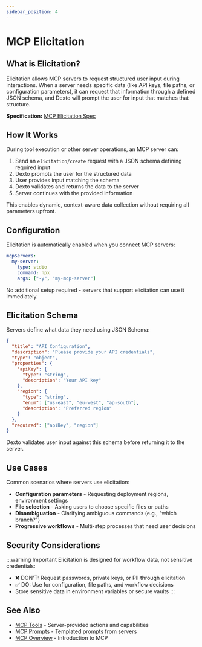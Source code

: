 ```yaml
---
sidebar_position: 4
---
```


# MCP Elicitation

## What is Elicitation?

Elicitation allows MCP servers to request structured user input during interactions. When a server needs specific data (like API keys, file paths, or configuration parameters), it can request that information through a defined JSON schema, and Dexto will prompt the user for input that matches that structure.

**Specification:** [MCP Elicitation Spec](https://modelcontextprotocol.io/specification/2025-06-18/client/elicitation)

## How It Works

During tool execution or other server operations, an MCP server can:
1. Send an `elicitation/create` request with a JSON schema defining required input
2. Dexto prompts the user for the structured data
3. User provides input matching the schema
4. Dexto validates and returns the data to the server
5. Server continues with the provided information

This enables dynamic, context-aware data collection without requiring all parameters upfront.

## Configuration

Elicitation is automatically enabled when you connect MCP servers:

```yaml
mcpServers:
  my-server:
    type: stdio
    command: npx
    args: ["-y", "my-mcp-server"]
```

No additional setup required - servers that support elicitation can use it immediately.

## Elicitation Schema

Servers define what data they need using JSON Schema:

```json
{
  "title": "API Configuration",
  "description": "Please provide your API credentials",
  "type": "object",
  "properties": {
    "apiKey": {
      "type": "string",
      "description": "Your API key"
    },
    "region": {
      "type": "string",
      "enum": ["us-east", "eu-west", "ap-south"],
      "description": "Preferred region"
    }
  },
  "required": ["apiKey", "region"]
}
```

Dexto validates user input against this schema before returning it to the server.

## Use Cases

Common scenarios where servers use elicitation:

- **Configuration parameters** - Requesting deployment regions, environment settings
- **File selection** - Asking users to choose specific files or paths
- **Disambiguation** - Clarifying ambiguous commands (e.g., "which branch?")
- **Progressive workflows** - Multi-step processes that need user decisions

## Security Considerations

:::warning Important
Elicitation is designed for workflow data, not sensitive credentials:
- ❌ DON'T: Request passwords, private keys, or PII through elicitation
- ✅ DO: Use for configuration, file paths, and workflow decisions
- Store sensitive data in environment variables or secure vaults
:::

## See Also

- [MCP Tools](./tools) - Server-provided actions and capabilities
- [MCP Prompts](./prompts) - Templated prompts from servers
- [MCP Overview](./overview) - Introduction to MCP
